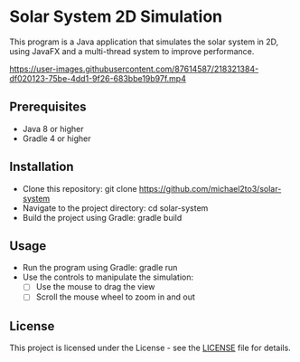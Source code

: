 # Solar System 2D Simulation

This program is a Java application that simulates the solar system in 2D, using JavaFX and a multi-thread system to improve performance.



https://user-images.githubusercontent.com/87614587/218321384-df020123-75be-4dd1-9f26-683bbe19b97f.mp4



## Prerequisites

- Java 8 or higher
- Gradle 4 or higher

## Installation

- Clone this repository: git clone https://github.com/michael2to3/solar-system
- Navigate to the project directory: cd solar-system
- Build the project using Gradle: gradle build

## Usage

- Run the program using Gradle: gradle run
- Use the controls to manipulate the simulation:
	- [ ] Use the mouse to drag the view
	- [ ] Scroll the mouse wheel to zoom in and out

## License
This project is licensed under the License - see the [LICENSE](https://github.com/michael2to3/solar-system/blob/main/LICENSE) file for details.
